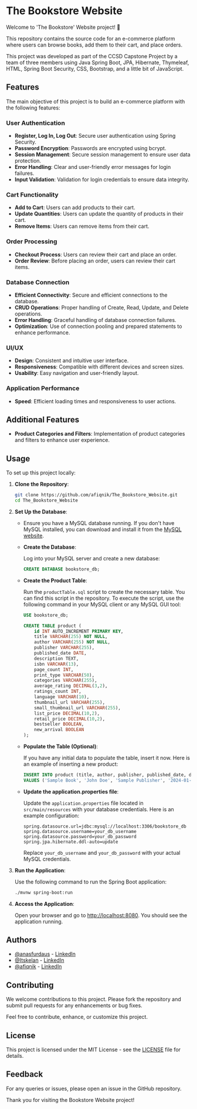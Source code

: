 # The Bookstore Website

Welcome to 'The Bookstore' Website project! 🚀

This repository contains the source code for an e-commerce platform where users can browse books, add them to their cart, and place orders.

This project was developed as part of the CCSD Capstone Project by a team of three members using Java Spring Boot, JPA, Hibernate, Thymeleaf, HTML, Spring Boot Security, CSS, Bootstrap, and a little bit of JavaScript.

## Features

The main objective of this project is to build an e-commerce platform with the following features:

### User Authentication

- **Register, Log In, Log Out**: Secure user authentication using Spring Security.
- **Password Encryption**: Passwords are encrypted using bcrypt.
- **Session Management**: Secure session management to ensure user data protection.
- **Error Handling**: Clear and user-friendly error messages for login failures.
- **Input Validation**: Validation for login credentials to ensure data integrity.

### Cart Functionality

- **Add to Cart**: Users can add products to their cart.
- **Update Quantities**: Users can update the quantity of products in their cart.
- **Remove Items**: Users can remove items from their cart.

### Order Processing

- **Checkout Process**: Users can review their cart and place an order.
- **Order Review**: Before placing an order, users can review their cart items.

### Database Connection

- **Efficient Connectivity**: Secure and efficient connections to the database.
- **CRUD Operations**: Proper handling of Create, Read, Update, and Delete operations.
- **Error Handling**: Graceful handling of database connection failures.
- **Optimization**: Use of connection pooling and prepared statements to enhance performance.

### UI/UX

- **Design**: Consistent and intuitive user interface.
- **Responsiveness**: Compatible with different devices and screen sizes.
- **Usability**: Easy navigation and user-friendly layout.

### Application Performance

- **Speed**: Efficient loading times and responsiveness to user actions.

## Additional Features

- **Product Categories and Filters**: Implementation of product categories and filters to enhance user experience.

## Usage

To set up this project locally:

1. **Clone the Repository**:

   ```bash
   git clone https://github.com/afiqnik/The_Bookstore_Website.git
   cd The_Bookstore_Website
   ```

2. **Set Up the Database**:

   - Ensure you have a MySQL database running. If you don't have MySQL installed, you can download and install it from the [MySQL website](https://dev.mysql.com/downloads/installer/).

   - **Create the Database**:

     Log into your MySQL server and create a new database:

     ```sql
     CREATE DATABASE bookstore_db;
     ```

   - **Create the Product Table**:

     Run the `productTable.sql` script to create the necessary table. You can find this script in the repository. To execute the script, use the following command in your MySQL client or any MySQL GUI tool:

     ```sql
     USE bookstore_db;

     CREATE TABLE product (
         id INT AUTO_INCREMENT PRIMARY KEY,
         title VARCHAR(255) NOT NULL,
         author VARCHAR(255) NOT NULL,
         publisher VARCHAR(255),
         published_date DATE,
         description TEXT,
         isbn VARCHAR(13),
         page_count INT,
         print_type VARCHAR(50),
         categories VARCHAR(255),
         average_rating DECIMAL(3,2),
         ratings_count INT,
         language VARCHAR(10),
         thumbnail_url VARCHAR(255),
         small_thumbnail_url VARCHAR(255),
         list_price DECIMAL(10,2),
         retail_price DECIMAL(10,2),
         bestseller BOOLEAN,
         new_arrival BOOLEAN
     );
     ```

   - **Populate the Table (Optional)**:

     If you have any initial data to populate the table, insert it now. Here is an example of inserting a new product:

     ```sql
     INSERT INTO product (title, author, publisher, published_date, description, isbn, page_count, print_type, categories, average_rating, ratings_count, language, thumbnail_url, small_thumbnail_url, list_price, retail_price, bestseller, new_arrival)
     VALUES ('Sample Book', 'John Doe', 'Sample Publisher', '2024-01-01', 'A sample book for testing.', '1234567890123', 350, 'Hardcover', 'Fiction', 4.5, 10, 'en', 'http://example.com/thumbnail.jpg', 'http://example.com/small_thumbnail.jpg', 19.99, 17.99, true, true);
     ```

   - **Update the application.properties file**:

     Update the `application.properties` file located in `src/main/resources` with your database credentials. Here is an example configuration:

     ```properties
     spring.datasource.url=jdbc:mysql://localhost:3306/bookstore_db
     spring.datasource.username=your_db_username
     spring.datasource.password=your_db_password
     spring.jpa.hibernate.ddl-auto=update
     ```

     Replace `your_db_username` and `your_db_password` with your actual MySQL credentials.

3. **Run the Application**:

   Use the following command to run the Spring Boot application:

   ```bash
   ./mvnw spring-boot:run
   ```

4. **Access the Application**:

   Open your browser and go to [http://localhost:8080](http://localhost:8080). You should see the application running.

## Authors

- [@anasfurdaus](https://github.com/anasfurdaus) - [LinkedIn](https://www.linkedin.com/in/anas-firdaus-azhari/)
- [@Itskelan](https://github.com/Itskelan) - [LinkedIn](https://www.linkedin.com/in/ahmad-khairan-b0b458262/)
- [@afiqnik](https://github.com/afiqnik) - [LinkedIn](https://www.linkedin.com/in/nik-muhammad-afiq/)

## Contributing

We welcome contributions to this project. Please fork the repository and submit pull requests for any enhancements or bug fixes.

Feel free to contribute, enhance, or customize this project.

## License

This project is licensed under the MIT License - see the [LICENSE](https://choosealicense.com/licenses/mit/) file for details.

## Feedback

For any queries or issues, please open an issue in the GitHub repository.

Thank you for visiting the Bookstore Website project!
